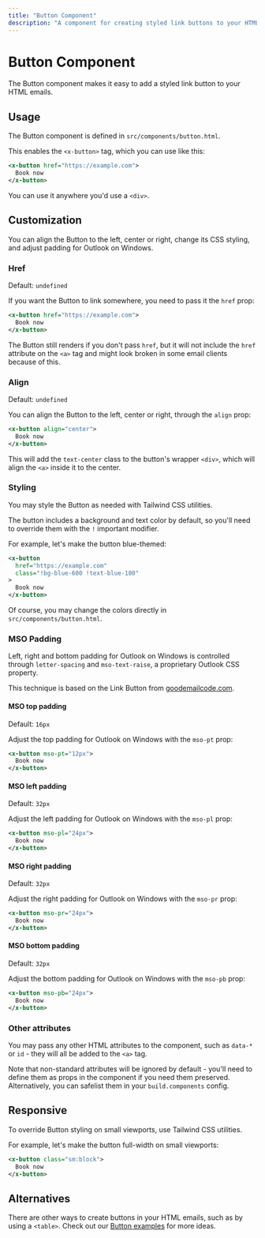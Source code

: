 ```yaml
---
title: "Button Component"
description: "A component for creating styled link buttons to your HTML emails."
---
```


# Button Component

The Button component makes it easy to add a styled link button to your HTML emails.

## Usage

The Button component is defined in `src/components/button.html`.

This enables the `<x-button>` tag, which you can use like this:

```xml [src/templates/example.html]
<x-button href="https://example.com">
  Book now
</x-button>
```

You can use it anywhere you'd use a `<div>`.

## Customization

You can align the Button to the left, center or right, change its CSS styling, and adjust padding for Outlook on Windows.

### Href

Default: `undefined`

If you want the Button to link somewhere, you need to pass it the `href` prop:

```xml [src/templates/example.html]
<x-button href="https://example.com">
  Book now
</x-button>
```

<Alert>The Button still renders if you don't pass `href`, but it will not include the `href` attribute on the `<a>` tag and might look broken in some email clients because of this.</Alert>

### Align

Default: `undefined`

You can align the Button to the left, center or right, through the `align` prop:

```xml [src/templates/example.html]
<x-button align="center">
  Book now
</x-button>
```

This will add the `text-center` class to the button's wrapper `<div>`, which will align the `<a>` inside it to the center.

### Styling

You may style the Button as needed with Tailwind CSS utilities.

The button includes a background and text color by default, so you'll need to override them with the `!` important modifier.

For example, let's make the button blue-themed:

```xml [src/templates/example.html]
<x-button
  href="https://example.com"
  class="!bg-blue-600 !text-blue-100"
>
  Book now
</x-button>
```

Of course, you may change the colors directly in `src/components/button.html`.

### MSO Padding

Left, right and bottom padding for Outlook on Windows is controlled through `letter-spacing` and `mso-text-raise`, a proprietary Outlook CSS property.

This technique is based on the Link Button from [goodemailcode.com](https://www.goodemailcode.com/email-code/link-button).

#### MSO top padding

Default: `16px`

Adjust the top padding for Outlook on Windows with the `mso-pt` prop:

```xml [src/templates/example.html]
<x-button mso-pt="12px">
  Book now
</x-button>
```

#### MSO left padding

Default: `32px`

Adjust the left padding for Outlook on Windows with the `mso-pl` prop:

```xml [src/templates/example.html]
<x-button mso-pl="24px">
  Book now
</x-button>
```

#### MSO right padding

Default: `32px`

Adjust the right padding for Outlook on Windows with the `mso-pr` prop:

```xml [src/templates/example.html]
<x-button mso-pr="24px">
  Book now
</x-button>
```

#### MSO bottom padding

Default: `32px`

Adjust the bottom padding for Outlook on Windows with the `mso-pb` prop:

```xml [src/templates/example.html]
<x-button mso-pb="24px">
  Book now
</x-button>
```

### Other attributes

You may pass any other HTML attributes to the component, such as `data-*` or `id` - they will all be added to the `<a>` tag.

Note that non-standard attributes will be ignored by default - you'll need to define them as props in the component if you need them preserved. Alternatively, you can safelist them in your `build.components` config.

## Responsive

To override Button styling on small viewports, use Tailwind CSS utilities.

For example, let's make the button full-width on small viewports:

```xml [src/templates/example.html]
<x-button class="sm:block">
  Book now
</x-button>
```

## Alternatives

There are other ways to create buttons in your HTML emails, such as by using a `<table>`. Check out our [Button examples](/docs/examples/buttons) for more ideas.
